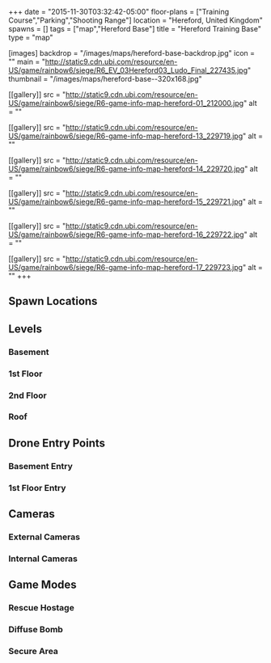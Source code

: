 +++
date = "2015-11-30T03:32:42-05:00"
floor-plans = ["Training Course","Parking","Shooting Range"]
location = "Hereford, United Kingdom"
spawns = []
tags = ["map","Hereford Base"]
title = "Hereford Training Base"
type = "map"

[images]
  backdrop = "/images/maps/hereford-base-backdrop.jpg"
  icon = ""
  main = "http://static9.cdn.ubi.com/resource/en-US/game/rainbow6/siege/R6_EV_03Hereford03_Ludo_Final_227435.jpg"
  thumbnail = "/images/maps/hereford-base--320x168.jpg"

[[gallery]]
  src = "http://static9.cdn.ubi.com/resource/en-US/game/rainbow6/siege/R6-game-info-map-hereford-01_212000.jpg"
  alt = ""

[[gallery]]
  src = "http://static9.cdn.ubi.com/resource/en-US/game/rainbow6/siege/R6-game-info-map-hereford-13_229719.jpg"
  alt = ""

[[gallery]]
  src = "http://static9.cdn.ubi.com/resource/en-US/game/rainbow6/siege/R6-game-info-map-hereford-14_229720.jpg"
  alt = ""

[[gallery]]
  src = "http://static9.cdn.ubi.com/resource/en-US/game/rainbow6/siege/R6-game-info-map-hereford-15_229721.jpg"
  alt = ""

[[gallery]]
  src = "http://static9.cdn.ubi.com/resource/en-US/game/rainbow6/siege/R6-game-info-map-hereford-16_229722.jpg"
  alt = ""

[[gallery]]
  src = "http://static9.cdn.ubi.com/resource/en-US/game/rainbow6/siege/R6-game-info-map-hereford-17_229723.jpg"
  alt = ""
+++

## Spawn Locations

## Levels

### Basement

### 1st Floor

### 2nd Floor

### Roof

## Drone Entry Points

### Basement Entry

### 1st Floor Entry

## Cameras

### External Cameras

### Internal Cameras

## Game Modes

### Rescue Hostage

### Diffuse Bomb

### Secure Area
